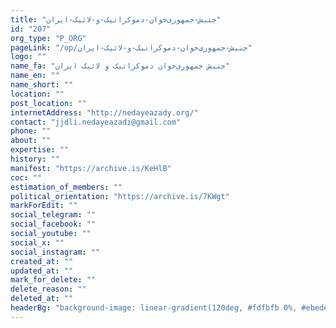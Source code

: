 ```yaml
---
title: "جنبش-جمهوری‌خوان-دموکراتیک-و-لائیک-ایران"
id: "207"
org_type: "P_ORG"
pageLink: "/op/جنبش-جمهوری‌خوان-دموکراتیک-و-لائیک-ایران"
logo: ""
name_fa: "جنبش جمهوری‌خوان دموکراتیک و لائیک ایران"
name_en: ""
name_short: ""
location: ""
post_location: ""
internetAddress: "http://nedayeazady.org/"
contact: "jjdli.nedayeazadi@gmail.com"
phone: ""
about: ""
expertise: ""
history: ""
manifest: "https://archive.is/KeHlB"
coc: ""
estimation_of_members: ""
political_orientation: "https://archive.is/7KWgt"
markForEdit: ""
social_telegram: ""
social_facebook: ""
social_youtube: ""
social_x: ""
social_instagram: ""
created_at: ""
updated_at: ""
mark_for_delete: ""
delete_reason: ""
deleted_at: ""
headerBg: "background-image: linear-gradient(120deg, #fdfbfb 0%, #ebedee 100%);"
---
```

